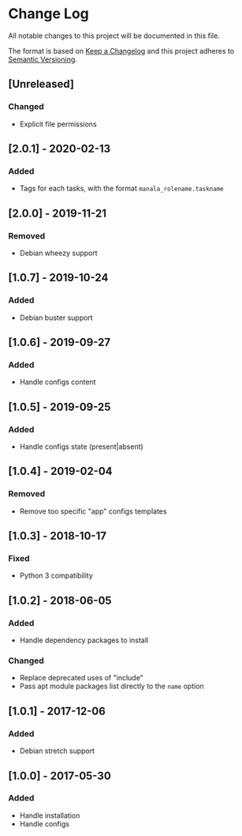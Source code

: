 # Change Log
All notable changes to this project will be documented in this file.

The format is based on [Keep a Changelog](http://keepachangelog.com/)
and this project adheres to [Semantic Versioning](http://semver.org/).

## [Unreleased]

### Changed
- Explicit file permissions

## [2.0.1] - 2020-02-13
### Added
- Tags for each tasks, with the format `manala_rolename.taskname`

## [2.0.0] - 2019-11-21
### Removed
- Debian wheezy support

## [1.0.7] - 2019-10-24
### Added
- Debian buster support

## [1.0.6] - 2019-09-27
### Added
- Handle configs content

## [1.0.5] - 2019-09-25
### Added
- Handle configs state (present|absent)

## [1.0.4] - 2019-02-04
### Removed
- Remove too specific "app" configs templates

## [1.0.3] - 2018-10-17
### Fixed
- Python 3 compatibility

## [1.0.2] - 2018-06-05
### Added
- Handle dependency packages to install

### Changed
- Replace deprecated uses of "include"
- Pass apt module packages list directly to the `name` option

## [1.0.1] - 2017-12-06
### Added
- Debian stretch support

## [1.0.0] - 2017-05-30
### Added
- Handle installation
- Handle configs
